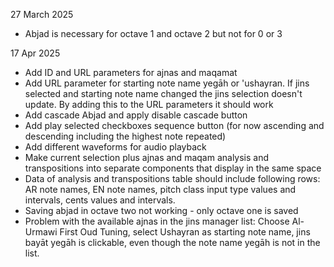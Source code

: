 27 March 2025
- Abjad is necessary for octave 1 and octave 2 but not for 0 or 3

17 Apr 2025
- Add ID and URL parameters for ajnas and maqamat
- Add URL parameter for starting note name yegāh or 'ushayran. If jins selected and starting note name changed the jins selection doesn't update. By adding this to the URL parameters it should work
- Add cascade Abjad and apply disable cascade button
- Add play selected checkboxes sequence button (for now ascending and descending including the highest note repeated)
- Add different waveforms for audio playback 
- Make current selection plus ajnas and maqam analysis and transpositions into separate components that display in the same space
- Data of analysis and transpositions table should include following rows: AR note names, EN note names, pitch class input type values and intervals, cents values and intervals.
- Saving abjad in octave two not working - only octave one is saved
- Problem with the available ajnas in the jins manager list: Choose Al-Urmawi First Oud Tuning, select Ushayran as starting note name, jins bayāt yegāh is clickable, even though the note name yegāh is not in the list.